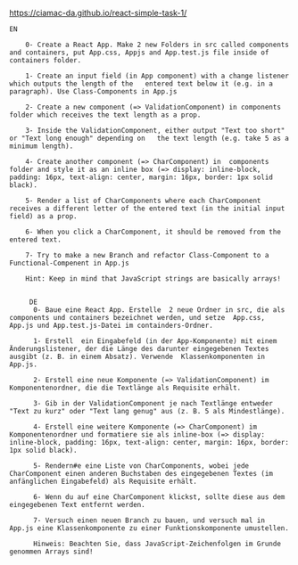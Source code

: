 https://ciamac-da.github.io/react-simple-task-1/

    EN
         
        0- Create a React App. Make 2 new Folders in src called components and containers, put App.css, Appjs and App.test.js file inside of containers folder.

        1- Create an input field (in App component) with a change listener which outputs the length of the   entered text below it (e.g. in a paragraph). Use Class-Components in App.js 
          
        2- Create a new component (=> ValidationComponent) in components folder which receives the text length as a prop.
         
        3- Inside the ValidationComponent, either output "Text too short" or "Text long enough" depending on   the text length (e.g. take 5 as a minimum length).
        
        4- Create another component (=> CharComponent) in  components folder and style it as an inline box (=> display: inline-block, padding: 16px, text-align: center, margin: 16px, border: 1px solid black).

        5- Render a list of CharComponents where each CharComponent receives a different letter of the entered text (in the initial input field) as a prop.
         
        6- When you click a CharComponent, it should be removed from the entered text.

        7- Try to make a new Branch and refactor Class-Component to a Functional-Compenent in App.js

        Hint: Keep in mind that JavaScript strings are basically arrays!


         DE 
          0- Baue eine React App. Erstelle  2 neue Ordner in src, die als components und containers bezeichnet werden, und setze  App.css, App.js und App.test.js-Datei im containders-Ordner.

          1- Erstell  ein Eingabefeld (in der App-Komponente) mit einem Änderungslistener, der die Länge des darunter eingegebenen Textes ausgibt (z. B. in einem Absatz). Verwende  Klassenkomponenten in App.js.

          2- Erstell eine neue Komponente (=> ValidationComponent) im Komponentenordner, die die Textlänge als Requisite erhält.

          3- Gib in der ValidationComponent je nach Textlänge entweder "Text zu kurz" oder "Text lang genug" aus (z. B. 5 als Mindestlänge).

          4- Erstell eine weitere Komponente (=> CharComponent) im Komponentenordner und formatiere sie als inline-box (=> display: inline-block, padding: 16px, text-align: center, margin: 16px, border: 1px solid black).

          5- Rendern#e eine Liste von CharComponents, wobei jede CharComponent einen anderen Buchstaben des eingegebenen Textes (im anfänglichen Eingabefeld) als Requisite erhält.

          6- Wenn du auf eine CharComponent klickst, sollte diese aus dem eingegebenen Text entfernt werden.

          7- Versuch einen neuen Branch zu bauen, und versuch mal in App.js eine Klassenkomponente zu einer Funktionskomponente umustellen.

          Hinweis: Beachten Sie, dass JavaScript-Zeichenfolgen im Grunde genommen Arrays sind!